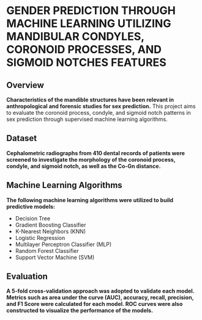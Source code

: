 # GENDER PREDICTION THROUGH MACHINE LEARNING UTILIZING MANDIBULAR CONDYLES, CORONOID PROCESSES, AND SIGMOID NOTCHES FEATURES

## Overview

**Characteristics of the mandible structures have been relevant in anthropological and forensic studies for sex prediction.** This project aims to evaluate the coronoid process, condyle, and sigmoid notch patterns in sex prediction through supervised machine learning algorithms.

## Dataset

**Cephalometric radiographs from 410 dental records of patients were screened to investigate the morphology of the coronoid process, condyle, and sigmoid notch, as well as the Co-Gn distance.**

## Machine Learning Algorithms

**The following machine learning algorithms were utilized to build predictive models:**

- Decision Tree
- Gradient Boosting Classifier
- K-Nearest Neighbors (KNN)
- Logistic Regression
- Multilayer Perceptron Classifier (MLP)
- Random Forest Classifier
- Support Vector Machine (SVM)

## Evaluation

**A 5-fold cross-validation approach was adopted to validate each model. Metrics such as area under the curve (AUC), accuracy, recall, precision, and F1 Score were calculated for each model. ROC curves were also constructed to visualize the performance of the models.**
